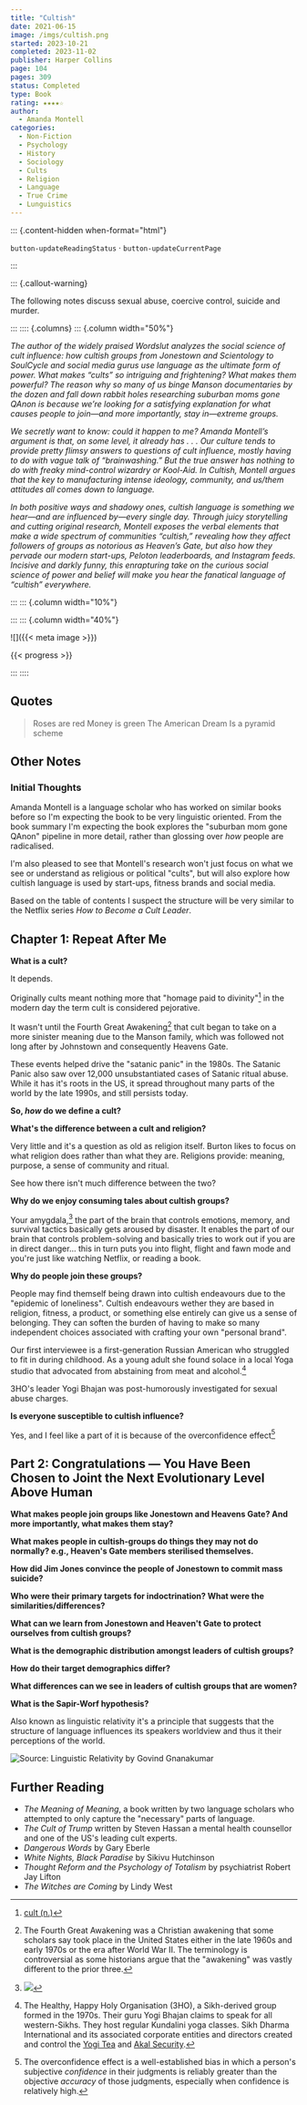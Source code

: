 ```yaml
---
title: "Cultish"
date: 2021-06-15
image: /imgs/cultish.png
started: 2023-10-21
completed: 2023-11-02
publisher: Harper Collins
page: 104
pages: 309
status: Completed
type: Book
rating: ★★★★☆
author:
  - Amanda Montell
categories:
  - Non-Fiction
  - Psychology
  - History
  - Sociology
  - Cults
  - Religion
  - Language
  - True Crime
  - Lunguistics
---
```


::: {.content-hidden when-format="html"}

`button-updateReadingStatus`  · `button-updateCurrentPage`

:::

::: {.callout-warning}

The following notes discuss sexual abuse, coercive control, suicide and murder. 

:::
:::: {.columns}
::: {.column width="50%"}

_The author of the widely praised Wordslut analyzes the social science of cult influence: how cultish groups from Jonestown and Scientology to SoulCycle and social media gurus use language as the ultimate form of power. What makes “cults” so intriguing and frightening? What makes them powerful? The reason why so many of us binge Manson documentaries by the dozen and fall down rabbit holes researching suburban moms gone QAnon is because we’re looking for a satisfying explanation for what causes people to join—and more importantly, stay in—extreme groups._

_We secretly want to know: could it happen to me? Amanda Montell’s argument is that, on some level, it already has . . . Our culture tends to provide pretty flimsy answers to questions of cult influence, mostly having to do with vague talk of “brainwashing.” But the true answer has nothing to do with freaky mind-control wizardry or Kool-Aid. In Cultish, Montell argues that the key to manufacturing intense ideology, community, and us/them attitudes all comes down to language._  

_In both positive ways and shadowy ones, cultish language is something we hear—and are influenced by—every single day. Through juicy storytelling and cutting original research, Montell exposes the verbal elements that make a wide spectrum of communities “cultish,” revealing how they affect followers of groups as notorious as Heaven’s Gate, but also how they pervade our modern start-ups, Peloton leaderboards, and Instagram feeds. Incisive and darkly funny, this enrapturing take on the curious social science of power and belief will make you hear the fanatical language of “cultish” everywhere._

:::
::: {.column width="10%"}
<!-- empty column to create gap -->
:::
::: {.column width="40%"}

![]({{< meta image >}})

{{< progress >}}

:::
::::

## Quotes

> Roses are red
> Money is green
> The American Dream
> Is a pyramid scheme

## Other Notes

### Initial Thoughts

Amanda Montell is a language scholar who has worked on similar books before so I'm expecting the book to be very linguistic oriented. From the book summary I'm expecting the book explores the "suburban mom gone QAnon" pipeline in more detail, rather than glossing over _how_ people are radicalised. 

I'm also pleased to see that Montell's research won't just focus on what we see or understand as religious or political "cults", but will also explore how cultish language is used by start-ups, fitness brands and social media.

Based on the table of contents I suspect the structure will be very similar to the Netflix series _How to Become a Cult Leader_.

## Chapter 1: Repeat After Me

__What is a cult?__

It depends.

Originally cults meant nothing more that "homage paid to divinity"[^1] in the modern day the term cult is considered pejorative.

It wasn't until the Fourth Great Awakening[^2] that cult began to take on a more sinister meaning due to the Manson family, which was followed not long after by Johnstown and consequently Heavens Gate.

These events helped drive the "satanic panic" in the 1980s. The Satanic Panic also saw over 12,000 unsubstantiated cases of Satanic ritual abuse. While it has it's roots in the US, it spread throughout many parts of the world by the late 1990s, and still persists today.

__So, _how_ do we define a cult?__

__What's the difference between a cult and religion?__

Very little and it's a question as old as religion itself. Burton likes to focus on what religion does rather than what they are. Religions provide: meaning, purpose, a sense of community and ritual.

See how there isn't much difference between the two?

__Why do we enjoy consuming tales about cultish groups?__

Your amygdala,[^3] the part of the brain that controls emotions, memory, and survival tactics basically gets aroused by disaster.  It enables the part of our brain that controls problem-solving and basically tries to work out if you are in direct danger… this in turn puts you into flight, flight and fawn mode and you're just like watching Netflix, or reading a book.

__Why do people join these groups?__

People may find themself being drawn into cultish endeavours due to the "epidemic of loneliness". Cultish endeavours wether they are based in religion, fitness, a product, or something else entirely can give us a sense of belonging. They can soften the burden of having to make so many independent choices associated with crafting your own "personal brand".

Our first interviewee is a first-generation Russian American who struggled to fit in during childhood. As a young adult she found solace in a local Yoga studio that advocated from abstaining from meat and alcohol.[^4]

3HO's leader Yogi Bhajan was post-humorously investigated for sexual abuse charges.

__Is everyone susceptible to cultish influence?__

Yes, and I feel like a part of it is because of the overconfidence effect[^5] 

## Part 2: Congratulations — You Have Been Chosen to Joint the Next Evolutionary Level Above Human

__What makes people join groups like Jonestown and Heavens Gate? And more importantly, what makes them stay?__

__What makes people in cultish-groups do things they may not do normally? e.g., Heaven's Gate members sterilised themselves.__

__How did Jim Jones convince the people of Jonestown to commit mass suicide?__

__Who were their primary targets for indoctrination? What were the similarities/differences?__

__What can we learn from Jonestown and Heaven't Gate to protect ourselves from cultish groups?__

__What is the demographic distribution amongst leaders of cultish groups?__

__How do their target demographics differ?__

__What differences can we see in leaders of cultish groups that are women?__

__What is the Sapir-Worf hypothesis?__

Also known as linguistic relativity it's a principle that suggests that the structure of language influences its speakers worldview and thus it their perceptions of the world.

![Source: [Linguistic Relativity by Govind Gnanakumar](https://blog.govindgnana.com/2020/01/05/linguistic-relativity/)](/imgs/cultish-1.png)

## Further Reading

- _The Meaning of Meaning_, a book written by two language scholars who attempted to only capture the "necessary" parts of language.
- _The Cult of Trump_ written by Steven Hassan a mental health counsellor and one of the US's leading cult experts.
- _Dangerous Words_ by Gary Eberle
- _White Nights, Black Paradise_ by Sikivu Hutchinson
- _Thought Reform and the Psychology of Totalism_ by psychiatrist Robert Jay Lifton
- _The Witches are Coming_ by Lindy West

[^1]: [cult (n.)](https://www.etymonline.com/word/cult)
[^2]: The Fourth Great Awakening was a Christian awakening that some scholars say took place in the United States either in the late 1960s and early 1970s or the era after World War II. The terminology is controversial as some historians argue that the "awakening" was vastly different to the prior three.
[^3]: ![](/imgs/cultish-2.png)
[^4]: The Healthy, Happy Holy Organisation (3HO), a Sikh-derived group formed in the 1970s. Their guru Yogi Bhajan claims to speak for all western-Sikhs. They host regular Kundalini yoga classes. Sikh Dharma International and its associated corporate entities and directors created and control the [Yogi Tea](https://en.wikipedia.org/wiki/Yogi_Tea "Yogi Tea") and [Akal Security](https://en.wikipedia.org/wiki/Akal_Security "Akal Security").
[^5]: The overconfidence effect is a well-established bias in which a person's subjective _confidence_ in their judgments is reliably greater than the objective _accuracy_ of those judgments, especially when confidence is relatively high.
